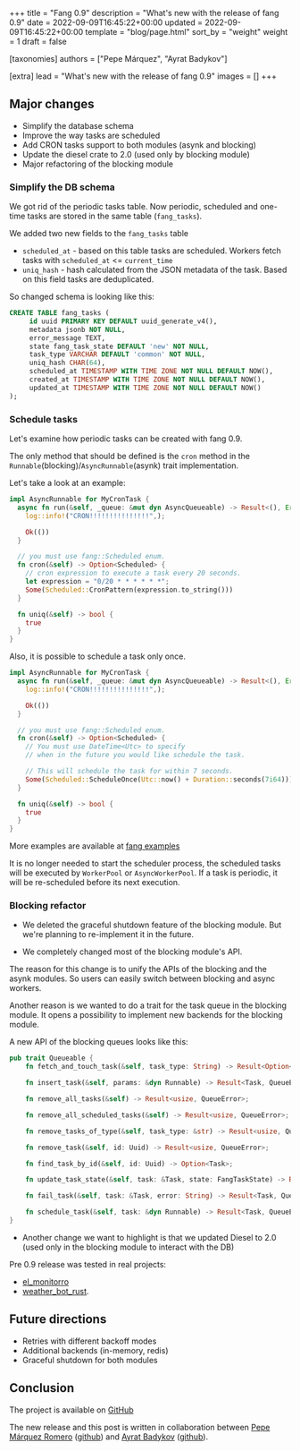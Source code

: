 +++
title = "Fang 0.9"
description = "What's new with the release of fang 0.9"
date = 2022-09-09T16:45:22+00:00
updated = 2022-09-09T16:45:22+00:00
template = "blog/page.html"
sort_by = "weight"
weight = 1
draft = false

[taxonomies]
authors = ["Pepe Márquez", "Ayrat Badykov"]

[extra]
lead = "What's new with the release of fang 0.9"
images = []
+++

## Major changes

- Simplify the database schema
- Improve the way tasks are scheduled
- Add CRON tasks support to both modules (asynk and blocking)
- Update the diesel crate to 2.0 (used only by blocking module)
- Major refactoring of the blocking module

### Simplify the DB schema

We got rid of the periodic tasks table. Now periodic, scheduled and one-time tasks are stored in the same table (`fang_tasks`).

We added two new fields to the `fang_tasks` table

- `scheduled_at` - based on this table tasks are scheduled. Workers fetch tasks with `scheduled_at` <= `current_time`
- `uniq_hash` - hash calculated from the JSON metadata of the task. Based on this field tasks are deduplicated.

So changed schema is looking like this:

```sql
CREATE TABLE fang_tasks (
     id uuid PRIMARY KEY DEFAULT uuid_generate_v4(),
     metadata jsonb NOT NULL,
     error_message TEXT,
     state fang_task_state DEFAULT 'new' NOT NULL,
     task_type VARCHAR DEFAULT 'common' NOT NULL,
     uniq_hash CHAR(64),
     scheduled_at TIMESTAMP WITH TIME ZONE NOT NULL DEFAULT NOW(),
     created_at TIMESTAMP WITH TIME ZONE NOT NULL DEFAULT NOW(),
     updated_at TIMESTAMP WITH TIME ZONE NOT NULL DEFAULT NOW()
);
```

### Schedule tasks

Let's examine how periodic tasks can be created with fang 0.9.

The only method that should be defined is the `cron` method in the `Runnable`(blocking)/`AsyncRunnable`(asynk) trait implementation.

Let's take a look at an example:

```rust
impl AsyncRunnable for MyCronTask {
  async fn run(&self, _queue: &mut dyn AsyncQueueable) -> Result<(), Error> {
    log::info!("CRON!!!!!!!!!!!!!!!",);

    Ok(())
  }

  // you must use fang::Scheduled enum.
  fn cron(&self) -> Option<Scheduled> {
    // cron expression to execute a task every 20 seconds.
    let expression = "0/20 * * * * * *";
    Some(Scheduled::CronPattern(expression.to_string()))
  }

  fn uniq(&self) -> bool {
    true
  }
}
```

Also, it is possible to schedule a task only once.

```rust
impl AsyncRunnable for MyCronTask {
  async fn run(&self, _queue: &mut dyn AsyncQueueable) -> Result<(), Error> {
    log::info!("CRON!!!!!!!!!!!!!!!",);

    Ok(())
  }

  // you must use fang::Scheduled enum.
  fn cron(&self) -> Option<Scheduled> {
    // You must use DateTime<Utc> to specify
    // when in the future you would like schedule the task.

    // This will schedule the task for within 7 seconds.
    Some(Scheduled::ScheduleOnce(Utc::now() + Duration::seconds(7i64)))
  }

  fn uniq(&self) -> bool {
    true
  }
}
```

More examples are available at [fang examples](https://github.com/ayrat555/fang/tree/master/fang_examples)

It is no longer needed to start the scheduler process, the scheduled tasks will be executed by `WorkerPool` or `AsyncWorkerPool`. If a task is periodic, it will be re-scheduled before its next execution.

### Blocking refactor

- We deleted the graceful shutdown feature of the blocking module. But we're planning to re-implement it in the future.

- We completely changed most of the blocking module's API.

The reason for this change is to unify the APIs of the blocking and the asynk modules. So users can easily switch between blocking and async workers.

Another reason is we wanted to do a trait for the task queue in the blocking module. It opens a  possibility to implement new backends for the blocking module.

A new API of the blocking queues looks like this:

```rust
pub trait Queueable {
    fn fetch_and_touch_task(&self, task_type: String) -> Result<Option<Task>, QueueError>;

    fn insert_task(&self, params: &dyn Runnable) -> Result<Task, QueueError>;

    fn remove_all_tasks(&self) -> Result<usize, QueueError>;

    fn remove_all_scheduled_tasks(&self) -> Result<usize, QueueError>;

    fn remove_tasks_of_type(&self, task_type: &str) -> Result<usize, QueueError>;

    fn remove_task(&self, id: Uuid) -> Result<usize, QueueError>;

    fn find_task_by_id(&self, id: Uuid) -> Option<Task>;

    fn update_task_state(&self, task: &Task, state: FangTaskState) -> Result<Task, QueueError>;

    fn fail_task(&self, task: &Task, error: String) -> Result<Task, QueueError>;

    fn schedule_task(&self, task: &dyn Runnable) -> Result<Task, QueueError>;
}
```

- Another change we want to highlight is that we updated Diesel to 2.0 (used only in the blocking module to interact with the DB)

Pre 0.9 release was tested in real projects:

- [el_monitorro](https://github.com/ayrat555/el_monitorro/)
- [weather_bot_rust](https://github.com/pxp9/weather_bot_rust/).

## Future directions

- Retries with different backoff modes
- Additional backends (in-memory, redis)
- Graceful shutdown for both modules

## Conclusion

The project is available on [GitHub](https://github.com/ayrat555/fang)

The new release and this post is written in collaboration between  [Pepe Márquez Romero](https://pxp9.github.io/) ([github](https://github.com/pxp9)) and [Ayrat Badykov](https://www.badykov.com/) ([github](https://github.com/ayrat555)).
